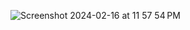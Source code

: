![Screenshot 2024-02-16 at 11 57 54 PM](https://github.com/jiwon-hae/DifferentialDriveController/assets/71223611/c129725a-3437-4bec-aac0-40c2d3592766)
